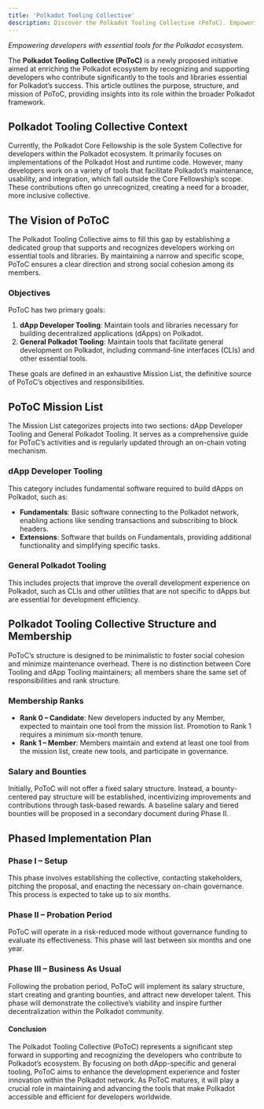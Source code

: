 ```yaml
---
title: 'Polkadot Tooling Collective'
description: Discover the Polkadot Tooling Collective (PoToC). Empowering developers with essential tools for the Polkadot ecosystem.
---
```


*Empowering developers with essential tools for the Polkadot ecosystem.*


The **Polkadot Tooling Collective (PoToC)** is a newly proposed initiative aimed at enriching the Polkadot ecosystem by recognizing and supporting developers who contribute significantly to the tools and libraries essential for Polkadot’s success. This article outlines the purpose, structure, and mission of PoToC, providing insights into its role within the broader Polkadot framework.

Polkadot Tooling Collective Context
-----------------------------------

Currently, the Polkadot Core Fellowship is the sole System Collective for developers within the Polkadot ecosystem. It primarily focuses on implementations of the Polkadot Host and runtime code. However, many developers work on a variety of tools that facilitate Polkadot’s maintenance, usability, and integration, which fall outside the Core Fellowship’s scope. These contributions often go unrecognized, creating a need for a broader, more inclusive collective.

The Vision of PoToC
-------------------

The Polkadot Tooling Collective aims to fill this gap by establishing a dedicated group that supports and recognizes developers working on essential tools and libraries. By maintaining a narrow and specific scope, PoToC ensures a clear direction and strong social cohesion among its members.

### Objectives

PoToC has two primary goals:

1. **dApp Developer Tooling**: Maintain tools and libraries necessary for building decentralized applications (dApps) on Polkadot.
2. **General Polkadot Tooling**: Maintain tools that facilitate general development on Polkadot, including command-line interfaces (CLIs) and other essential tools.

These goals are defined in an exhaustive Mission List, the definitive source of PoToC’s objectives and responsibilities.

PoToC Mission List
------------------

The Mission List categorizes projects into two sections: dApp Developer Tooling and General Polkadot Tooling. It serves as a comprehensive guide for PoToC’s activities and is regularly updated through an on-chain voting mechanism.

### dApp Developer Tooling

This category includes fundamental software required to build dApps on Polkadot, such as:

- **Fundamentals**: Basic software connecting to the Polkadot network, enabling actions like sending transactions and subscribing to block headers.
- **Extensions**: Software that builds on Fundamentals, providing additional functionality and simplifying specific tasks.

### General Polkadot Tooling

This includes projects that improve the overall development experience on Polkadot, such as CLIs and other utilities that are not specific to dApps but are essential for development efficiency.

Polkadot Tooling Collective Structure and Membership
----------------------------------------------------

PoToC’s structure is designed to be minimalistic to foster social cohesion and minimize maintenance overhead. There is no distinction between Core Tooling and dApp Tooling maintainers; all members share the same set of responsibilities and rank structure.

### Membership Ranks

- **Rank 0 – Candidate**: New developers inducted by any Member, expected to maintain one tool from the mission list. Promotion to Rank 1 requires a minimum six-month tenure.
- **Rank 1 – Member**: Members maintain and extend at least one tool from the mission list, create new tools, and participate in governance.

### Salary and Bounties

Initially, PoToC will not offer a fixed salary structure. Instead, a bounty-centered pay structure will be established, incentivizing improvements and contributions through task-based rewards. A baseline salary and tiered bounties will be proposed in a secondary document during Phase II.

Phased Implementation Plan
--------------------------

### Phase I – Setup

This phase involves establishing the collective, contacting stakeholders, pitching the proposal, and enacting the necessary on-chain governance. This process is expected to take up to six months.

### Phase II – Probation Period

PoToC will operate in a risk-reduced mode without governance funding to evaluate its effectiveness. This phase will last between six months and one year.

### Phase III – Business As Usual

Following the probation period, PoToC will implement its salary structure, start creating and granting bounties, and attract new developer talent. This phase will demonstrate the collective’s viability and inspire further decentralization within the Polkadot community.

#### Conclusion

The Polkadot Tooling Collective (PoToC) represents a significant step forward in supporting and recognizing the developers who contribute to Polkadot’s ecosystem. By focusing on both dApp-specific and general tooling, PoToC aims to enhance the development experience and foster innovation within the Polkadot network. As PoToC matures, it will play a crucial role in maintaining and advancing the tools that make Polkadot accessible and efficient for developers worldwide.
